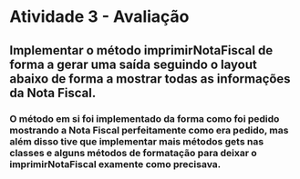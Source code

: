 # Atividade 3 - Avaliação

## Implementar o método imprimirNotaFiscal de forma a gerar uma saída seguindo o layout abaixo de forma a mostrar todas as informações da Nota Fiscal.

### O método em si foi implementado da forma como foi pedido mostrando a Nota Fiscal perfeitamente como era pedido, mas além disso tive que implementar mais métodos gets nas classes e alguns métodos de formatação para deixar o imprimirNotaFiscal examente como precisava.
